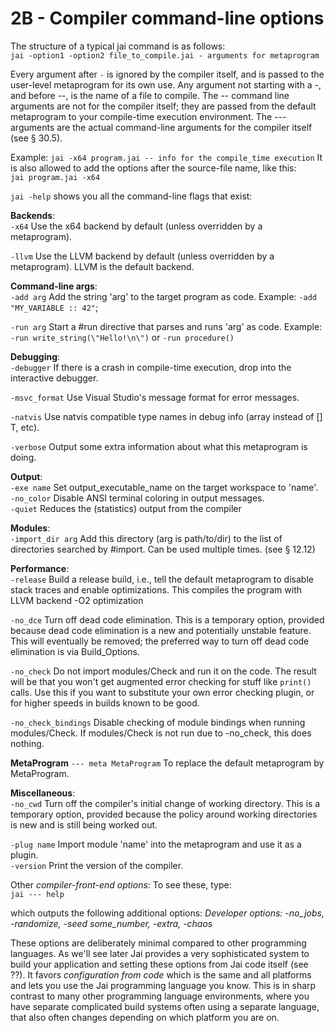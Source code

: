 # 2B - Compiler command-line options

The structure of a typical jai command is as follows:  
`jai -option1 -option2 file_to_compile.jai - arguments for metaprogram`

Every argument after `-` is ignored by the compiler itself, and is passed to the user-level metaprogram for its own use.
Any argument not starting with a -, and before --, is the name of a file to compile.
The -- command line arguments are not for the compiler itself; 
they are passed from the default metaprogram to your compile-time execution environment. 
The --- arguments are the actual command-line arguments for the compiler itself (see § 30.5).

Example:     `jai -x64 program.jai -- info for the compile_time execution`
It is also allowed to add the options after the source-file name, like this:  
 `jai program.jai -x64`

`jai -help` shows you all the command-line flags that exist:

**Backends**:  
 `-x64`              Use the x64 backend by default (unless overridden by a metaprogram).

 `-llvm`             Use the LLVM backend by default (unless overridden by a metaprogram).
                     LLVM is the default backend.

**Command-line args**:  
 `-add arg`          Add the string 'arg' to the target program as code.
                     Example: `-add "MY_VARIABLE :: 42"`;
                     
 `-run arg`          Start a #run directive that parses and runs 'arg' as code.
                     Example: `-run write_string(\"Hello!\n\")` or `-run procedure()`
                   
**Debugging**:  
 `-debugger`         If there is a crash in compile-time execution, drop into the interactive debugger.

 `-msvc_format`      Use Visual Studio's message format for error messages.

 `-natvis`           Use natvis compatible type names in debug info (array<T> instead of [] T, etc).

 `-verbose`          Output some extra information about what this metaprogram is doing.

**Output**:  
 `-exe name`         Set output_executable_name on the target workspace to 'name'.  
 `-no_color`         Disable ANSI terminal coloring in output messages.    
 `-quiet`            Reduces the (statistics) output from the compiler 

**Modules**:  
 `-import_dir arg`   Add this directory (arg is path/to/dir) to the list of directories searched by #import. Can be used multiple times. (see § 12.12)

**Performance**:  
 `-release`          Build a release build, i.e., tell the default metaprogram to disable stack traces and enable optimizations. This compiles the program with LLVM backend -O2 optimization

 `-no_dce`     Turn off dead code elimination. This is a temporary option, provided because dead code elimination is a new and potentially unstable feature. This will eventually be removed; the preferred way to turn off dead code elimination is via Build_Options.

 `-no_check`         Do not import modules/Check and run it on the code. The result will be that you won't get augmented error checking for stuff like `print()` calls. Use this if you want to substitute your own error checking plugin, or for higher speeds in builds known to be good.

 `-no_check_bindings`  	Disable checking of module bindings when running modules/Check. If modules/Check is not run due to -no_check, this does nothing.

**MetaProgram**
`--- meta MetaProgram`  To replace the default metaprogram by MetaProgram.

**Miscellaneous**:  
 `-no_cwd`           Turn off the compiler's initial change of working directory. This is a temporary option, provided because the policy around working directories is new and is still being worked out.

 `-plug name`        Import module 'name' into the metaprogram and use it as a plugin.  
 `-version`          Print the version of the compiler.  

Other _compiler-front-end options_:
To see these, type:  
           `jai --- help`

which outputs the following additional options:
_Developer options: -no_jobs, -randomize, -seed some_number, -extra, -chaos_

These options are deliberately minimal compared to other programming languages. As we'll see later Jai provides a very sophisticated system to build your application and setting these options from Jai code itself (see ??). It favors _configuration from code_ which is the same and all platforms and lets you use the Jai programming language you know. This is in sharp contrast to many other programming language environments, where you have separate complicated build systems often using a separate language, that also often changes depending on which platform you are on.